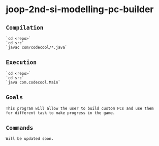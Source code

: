 # joop-2nd-si-modelling-pc-builder

## `Compilation`
    `cd <repo>`
    `cd src`
    `javac com/codecool/*.java`

## `Execution`
    `cd <repo>`
    `cd src`
    `java com.codecool.Main`

## `Goals`

    This program will allow the user to build custom PCs and use them
    for different task to make progress in the game.

## `Commands`

    Will be updated soon.
